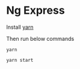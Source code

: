# Ng Express

Install [yarn](https://yarnpkg.com/lang/en/docs/install/#windows-stable)

Then run below commands

`yarn`

`yarn start`
